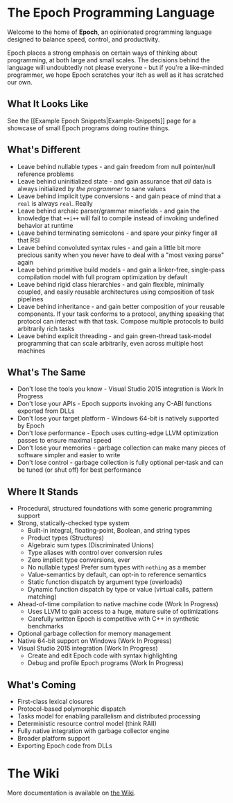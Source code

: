 # The Epoch Programming Language
Welcome to the home of **Epoch**, an opinionated programming language designed to balance speed, control, and productivity.

Epoch places a strong emphasis on certain ways of thinking about programming, at both large and small scales. The decisions behind the language will undoubtedly not please everyone - but if you're a like-minded programmer, we hope Epoch scratches your itch as well as it has scratched our own.

## What It Looks Like
See the [[Example Epoch Snippets|Example-Snippets]] page for a showcase of small Epoch programs doing routine things.

## What's Different
* Leave behind nullable types - and gain freedom from null pointer/null reference problems
* Leave behind uninitialized state - and gain assurance that *all* data is always initialized *by the programmer* to sane values
* Leave behind implicit type conversions - and gain peace of mind that a `real` is always `real`. Really
* Leave behind archaic parser/grammar minefields - and gain the knowledge that `++i++` will fail to compile instead of invoking undefined behavior at runtime
* Leave behind terminating semicolons - and spare your pinky finger all that RSI
* Leave behind convoluted syntax rules - and gain a little bit more precious sanity when you never have to deal with a "most vexing parse" again
* Leave behind primitive build models - and gain a linker-free, single-pass compilation model with full program optimization by default
* Leave behind rigid class hierarchies - and gain flexible, minimally coupled, and easily reusable architectures using composition of task pipelines
* Leave behind inheritance - and gain better composition of your reusable components. If your task conforms to a protocol, anything speaking that protocol can interact with that task. Compose multiple protocols to build arbitrarily rich tasks
* Leave behind explicit threading - and gain green-thread task-model programming that can scale arbitrarily, even across multiple host machines

## What's The Same
* Don't lose the tools you know - Visual Studio 2015 integration is Work In Progress
* Don't lose your APIs - Epoch supports invoking any C-ABI functions exported from DLLs
* Don't lose your target platform - Windows 64-bit is natively supported by Epoch
* Don't lose performance - Epoch uses cutting-edge LLVM optimization passes to ensure maximal speed
* Don't lose your memories - garbage collection can make many pieces of software simpler and easier to write
* Don't lose control - garbage collection is fully optional per-task and can be tuned (or shut off) for best performance

## Where It Stands
* Procedural, structured foundations with some generic programming support
* Strong, statically-checked type system
   * Built-in integral, floating-point, Boolean, and string types
   * Product types (Structures)
   * Algebraic sum types (Discriminated Unions)
   * Type aliases with control over conversion rules
   * Zero implicit type conversions, ever
   * No nullable types! Prefer sum types with `nothing` as a member
   * Value-semantics by default, can opt-in to reference semantics
   * Static function dispatch by argument type (overloads)
   * Dynamic function dispatch by type or value (virtual calls, pattern matching)
* Ahead-of-time compilation to native machine code (Work In Progress)
   * Uses LLVM to gain access to a huge, mature suite of optimizations
   * Carefully written Epoch is competitive with C++ in synthetic benchmarks
* Optional garbage collection for memory management
* Native 64-bit support on Windows (Work In Progress)
* Visual Studio 2015 integration (Work In Progress)
   * Create and edit Epoch code with syntax highlighting
   * Debug and profile Epoch programs (Work In Progress)

## What's Coming
* First-class lexical closures
* Protocol-based polymorphic dispatch
* Tasks model for enabling parallelism and distributed processing
* Deterministic resource control model (think RAII)
* Fully native integration with garbage collector engine
* Broader platform support
* Exporting Epoch code from DLLs


# The Wiki
More documentation is available on [the Wiki](https://github.com/apoch/epoch-language/wiki).
